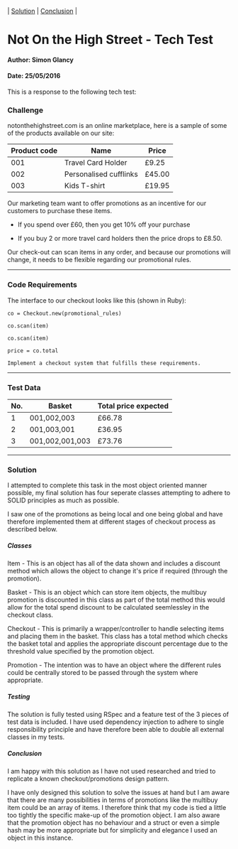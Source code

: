 | [Solution](https://github.com/SimonGlancy/NOTHS_tech_test#solution) | [Conclusion](https://github.com/SimonGlancy/NOTHS_tech_test#conclusion) |

# Not On the High Street - Tech Test

#### Author: Simon Glancy
#### Date: 25/05/2016

This is a response to the following tech test:

### Challenge

notonthehighstreet.com is an online marketplace, here is a sample of some of the products available on our site:

| Product code | Name | Price |
|---|---|---|
| 001 | Travel Card Holder | £9.25 |
| 002 | Personalised cufflinks | £45.00 |
| 003 | Kids T-shirt | £19.95 |

Our marketing team want to offer promotions as an incentive for our customers to purchase these items.

* If you spend over £60, then you get 10% off your purchase

* If you buy 2 or more travel card holders then the price drops to £8.50.

Our check-out can scan items in any order, and because our promotions will change, it needs to be flexible regarding our promotional rules.

---------------
### Code Requirements

The interface to our checkout looks like this (shown in Ruby):
```
co = Checkout.new(promotional_rules)

co.scan(item)

co.scan(item)

price = co.total

Implement a checkout system that fulfills these requirements.

```
----------

### Test Data
|No. | Basket | Total price expected |
|---|---|---|
| 1 | 001,002,003 | £66.78 |
| 2 | 001,003,001 | £36.95 |
| 3 | 001,002,001,003 | £73.76 |

---------

### Solution

I attempted to complete this task in the most object oriented manner possible, my final solution has four seperate classes attempting to adhere to SOLID principles as much as possible.

I saw one of the promotions as being local and one being global and have therefore implemented them at different stages of checkout process as described below.

##### Classes

Item - This is an object has all of the data shown and includes a discount method which allows the object to change it's price if required (through the promotion).

Basket - This is an object which can store item objects, the multibuy promotion is discounted in this class as part of the total method this would allow for the total spend discount to be calculated seemlessley in the checkout class.

Checkout - This is primarily a wrapper/controller to handle selecting items and placing them in the basket. This class has a total method which checks the basket total and applies the appropriate discount percentage due to the threshold value specified by the promotion object.

Promotion - The intention was to have an object where the different rules could be centrally stored to be passed through the system where appropriate.

##### Testing

The solution is fully tested using RSpec and a feature test of the 3 pieces of test data is included. I have used dependency injection to adhere to single responsibility principle and have therefore been able to double all external classes in my tests.

##### Conclusion

I am happy with this solution as I have not used researched and tried to replicate a known checkout/promotions design pattern.

I have only designed this solution to solve the issues at hand but I am aware that there are many possibilities in terms of promotions like the multibuy item could be an array of items. I therefore think that my code is tied a little too tightly the specific make-up of the promotion object. I am also aware that the promotion object has no behaviour and a struct or even a simple hash may be more appropriate but for simplicity and elegance I used an object in this instance.
